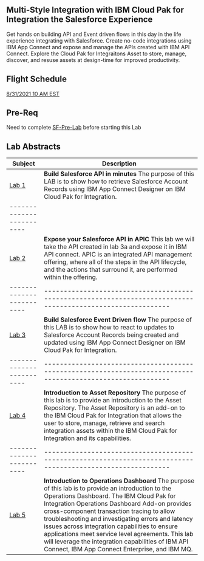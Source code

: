 ## Multi-Style Integration with IBM Cloud Pak for Integration the Salesforce Experience
Get hands on building API and Event driven flows in this day in the life experience integrating with Salesforce. Create no-code integrations using IBM App Connect and expose and manage the APIs created with IBM API Connect. Explore the Cloud Pak for Integraitons Asset  to store, manage, discover, and resuse assets at design-time for improved productivity.

## Flight Schedule
[8/31/2021 10 AM EST](sfdc-831am.md)

## Pre-Req
Need to complete [SF-Pre-Lab](https://integrationsuperhero.github.io/prework/SNow-Pre-Lab/SNow-Pre-Lab) before starting this Lab 

## Lab Abstracts

|  Subject                            | Description                                            |                                                               
|-------------------------|------------------------------------------------------------------------------------------------------------|
| [Lab 1](Lab_3a/ReadMe.md)       | **Build Salesforce API in minutes** The purpose of this LAB is to show how to retrieve Salesforce Account Records using IBM App Connect Designer on IBM Cloud Pak for Integration. 
|-------------------------|
| [Lab 2](Lab_3b/ReadMe.md)       | **Expose your Salesforce API in APIC** This lab we will take the API created in lab 3a and expose it in IBM API connect.  APIC is an integrated API management offering, where all of the steps in the API lifecycle, and the actions that surround it, are performed within the offering.
|-------------------------|------------------------------------------------------------------------------------------------------------|
| [Lab 3](Lab_3c/ReadMe.md)       | **Build Salesforce Event Driven flow** The purpose of this LAB is to show how to react to updates to Salesforce Account Records being created and updated  using IBM App Connect Designer on IBM Cloud Pak for Integration.
|-------------------------|------------------------------------------------------------------------------------------------------------|
| [Lab 4](Lab_5a/ReadMe.md)       |**Introduction to Asset Repository** The purpose of this lab is to provide an introduction to the Asset Repository. The Asset Repository is an add-on to the IBM Cloud Pak for Integration that allows the user to store, manage, retrieve and search integration assets within the IBM Cloud Pak for Integration and its capabilities.
|-------------------------|------------------------------------------------------------------------------------------------------------|
| [Lab 5](Lab_6a/ReadMe.md)       |**Introduction to Operations Dashboard** The purpose of this lab is to provide an introduction to the Operations Dashboard. The IBM Cloud Pak for Integration Operations Dashboard Add-on provides cross-component transaction tracing to allow troubleshooting and investigating errors and latency issues across integration capabilities to ensure applications meet service level agreements.  This lab will leverage the integration capabilities of IBM API Connect, IBM App Connect Enterprise, and IBM MQ. 
